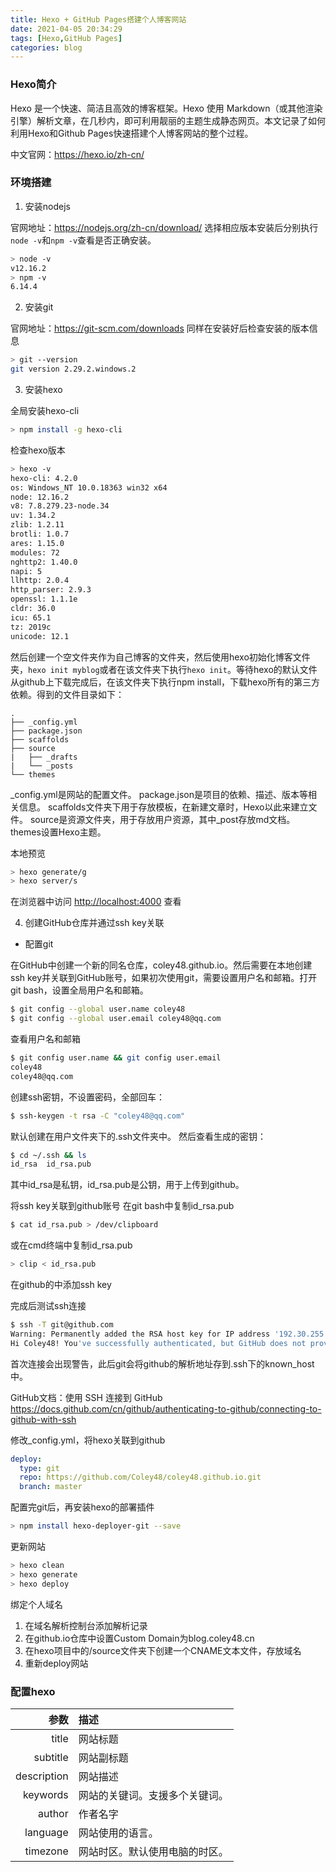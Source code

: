 ```yaml
---
title: Hexo + GitHub Pages搭建个人博客网站
date: 2021-04-05 20:34:29
tags: [Hexo,GitHub Pages]
categories: blog
---
```



### Hexo简介

Hexo 是一个快速、简洁且高效的博客框架。Hexo 使用 Markdown（或其他渲染引擎）解析文章，在几秒内，即可利用靓丽的主题生成静态网页。本文记录了如何利用Hexo和Github Pages快速搭建个人博客网站的整个过程。

中文官网：<https://hexo.io/zh-cn/>

<!-- more -->

### 环境搭建

1. 安装nodejs

官网地址：<https://nodejs.org/zh-cn/download/>
选择相应版本安装后分别执行`node -v`和`npm -v`查看是否正确安装。

```bash
> node -v
v12.16.2
> npm -v
6.14.4
```

2. 安装git

官网地址：<https://git-scm.com/downloads>
同样在安装好后检查安装的版本信息

```bash
> git --version
git version 2.29.2.windows.2
```

3. 安装hexo

全局安装hexo-cli

```bash
> npm install -g hexo-cli
```

检查hexo版本

```bash
> hexo -v
hexo-cli: 4.2.0
os: Windows_NT 10.0.18363 win32 x64
node: 12.16.2
v8: 7.8.279.23-node.34
uv: 1.34.2
zlib: 1.2.11
brotli: 1.0.7
ares: 1.15.0
modules: 72
nghttp2: 1.40.0
napi: 5
llhttp: 2.0.4
http_parser: 2.9.3
openssl: 1.1.1e
cldr: 36.0
icu: 65.1
tz: 2019c
unicode: 12.1
```

然后创建一个空文件夹作为自己博客的文件夹，然后使用hexo初始化博客文件夹，`hexo init myblog`或者在该文件夹下执行`hexo init`。等待hexo的默认文件从github上下载完成后，在该文件夹下执行npm install，下载hexo所有的第三方依赖。得到的文件目录如下：

```code
.
├── _config.yml
├── package.json
├── scaffolds
├── source
|   ├── _drafts
|   └── _posts
└── themes
```

_config.yml是网站的配置文件。
package.json是项目的依赖、描述、版本等相关信息。
scaffolds文件夹下用于存放模板，在新建文章时，Hexo以此来建立文件。
source是资源文件夹，用于存放用户资源，其中_post存放md文档。
themes设置Hexo主题。

本地预览

```bash
> hexo generate/g
> hexo server/s
```

在浏览器中访问 <http://localhost:4000> 查看

4. 创建GitHub仓库并通过ssh key关联

- 配置git

在GitHub中创建一个新的同名仓库，coley48.github.io。然后需要在本地创建ssh key并关联到GitHub账号，如果初次使用git，需要设置用户名和邮箱。打开git bash，设置全局用户名和邮箱。

```bash
$ git config --global user.name coley48
$ git config --global user.email coley48@qq.com
```

查看用户名和邮箱

```bash
$ git config user.name && git config user.email
coley48
coley48@qq.com
```

创建ssh密钥，不设置密码，全部回车：

```bash
$ ssh-keygen -t rsa -C "coley48@qq.com"
```

默认创建在用户文件夹下的.ssh文件夹中。
然后查看生成的密钥：

```bash
$ cd ~/.ssh && ls
id_rsa  id_rsa.pub
```

其中id_rsa是私钥，id_rsa.pub是公钥，用于上传到github。

将ssh key关联到github账号
在git bash中复制id_rsa.pub

```bash
$ cat id_rsa.pub > /dev/clipboard
```

或在cmd终端中复制id_rsa.pub

```bash
> clip < id_rsa.pub
```

在github的中添加ssh key

完成后测试ssh连接

```bash
$ ssh -T git@github.com
Warning: Permanently added the RSA host key for IP address '192.30.255.113' to the list of known hosts.
Hi Coley48! You've successfully authenticated, but GitHub does not provide shell access.
```

首次连接会出现警告，此后git会将github的解析地址存到.ssh下的known_host中。

GitHub文档：使用 SSH 连接到 GitHub
<https://docs.github.com/cn/github/authenticating-to-github/connecting-to-github-with-ssh>

修改_config.yml，将hexo关联到github

```yml
deploy:
  type: git
  repo: https://github.com/Coley48/coley48.github.io.git
  branch: master
```

配置完git后，再安装hexo的部署插件

```bash
> npm install hexo-deployer-git --save
```

更新网站

```bash
> hexo clean
> hexo generate
> hexo deploy
```

绑定个人域名

1. 在域名解析控制台添加解析记录
2. 在github.io仓库中设置Custom Domain为blog.coley48.cn
3. 在hexo项目中的/source文件夹下创建一个CNAME文本文件，存放域名
4. 重新deploy网站

### 配置hexo

|        参数 | 描述                           |
| ----------: | :----------------------------- |
|       title | 网站标题                       |
|    subtitle | 网站副标题                     |
| description | 网站描述                       |
|    keywords | 网站的关键词。支援多个关键词。 |
|      author | 作者名字                       |
|    language | 网站使用的语言。               |
|    timezone | 网站时区。默认使用电脑的时区。 |